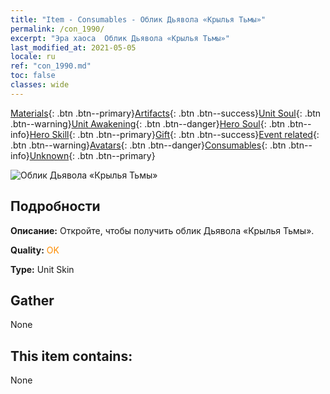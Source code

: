 ```yaml
---
title: "Item - Consumables - Облик Дьявола «Крылья Тьмы»"
permalink: /con_1990/
excerpt: "Эра хаоса  Облик Дьявола «Крылья Тьмы»"
last_modified_at: 2021-05-05
locale: ru
ref: "con_1990.md"
toc: false
classes: wide
---
```

 [Materials](/ItemsRU/){: .btn .btn--primary}[Artifacts](/ItemsRU/Artifacts/){: .btn .btn--success}[Unit Soul](/ItemsRU/UnitSoul/){: .btn .btn--warning}[Unit Awakening](/ItemsRU/UnitAwakening/){: .btn .btn--danger}[Hero Soul](/ItemsRU/HeroSoul/){: .btn .btn--info}[Hero Skill](/ItemsRU/HeroSkill/){: .btn .btn--primary}[Gift](/ItemsRU/Gift/){: .btn .btn--success}[Event related](/ItemsRU/Events/){: .btn .btn--warning}[Avatars](/ItemsRU/Avatars/){: .btn .btn--danger}[Consumables](/ItemsRU/Consumables/){: .btn .btn--info}[Unknown](/ItemsRU/Unknown/){: .btn .btn--primary}

 ![Облик Дьявола «Крылья Тьмы»](/images/u/ti_daemopifu.jpg)

## Подробности
 **Описание:** Откройте, чтобы получить облик Дьявола «Крылья Тьмы».

 **Quality:** <span style="color: #FF8C00">OK</span>

 **Type:** Unit Skin

## Gather

  None

## This item contains:

  None


